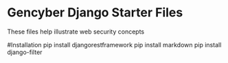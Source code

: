 # Gencyber Django Starter Files
These files help illustrate web security concepts

#Installation
pip install djangorestframework
pip install markdown
pip install django-filter